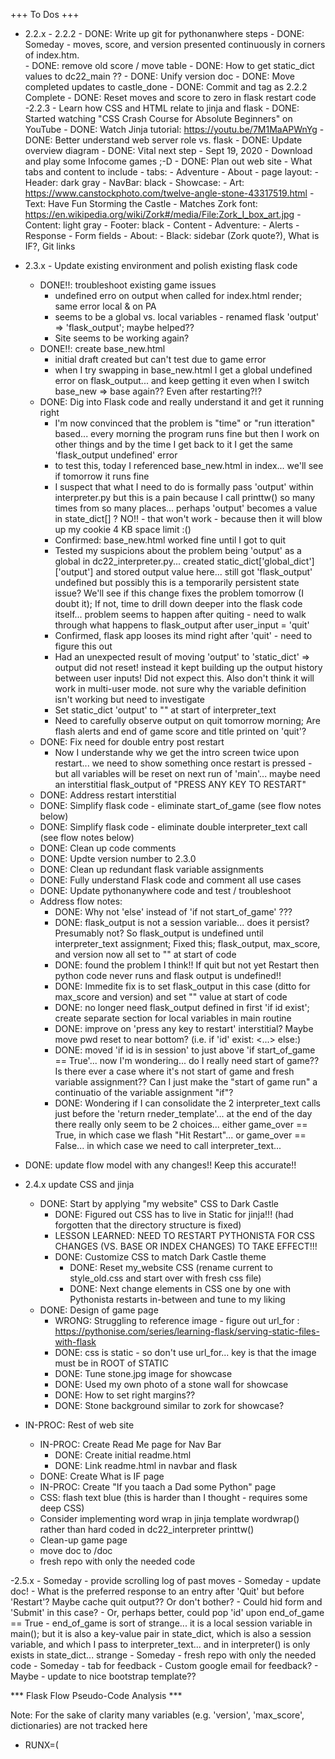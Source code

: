 +++ To Dos +++

- 2.2.x
		- 2.2.2
			- DONE: Write up git for pythonanwhere steps
			- DONE: Someday - moves, score, and version presented continuously in corners of index.htm.		
			- DONE: remove old score / move table
			- DONE: How to get static_dict values to dc22_main ??
			- DONE: Unify version doc
			- DONE: Move completed updates to castle_done
			- DONE: Commit and tag as 2.2.2 Complete
			- DONE: Reset moves and score to zero in flask restart code
		-2.2.3
			- Learn how CSS and HTML relate to jinja and flask
				- DONE: Started watching "CSS Crash Course for Absolute Beginners" on YouTube
				- DONE: Watch Jinja tutorial: https://youtu.be/7M1MaAPWnYg
				- DONE: Better understand web server role vs. flask
				- DONE: Update overview diagram
				- DONE: Vital next step - Sept 19, 2020 - Download and play some Infocome games ;-D 
				- DONE: Plan out web site - What tabs and content to include
					- tabs:
						- Adventure
						- About
					- page layout:
						- Header: dark gray
						- NavBar: black
						- Showcase:
							- Art: https://www.canstockphoto.com/twelve-angle-stone-43317519.html
							- Text: Have Fun Storming the Castle
							- Matches Zork font: https://en.wikipedia.org/wiki/Zork#/media/File:Zork_I_box_art.jpg
						- Content: light gray
						- Footer: black
					- Content
						- Adventure:
							- Alerts
							- Response
							- Form fields
						- About:
							- Black: sidebar (Zork quote?), What is IF?, Git links

- 2.3.x - Update existing environment and polish existing flask code
	- DONE!!: troubleshoot existing game issues
		- undefined erro on output when called for index.html render; same error local & on PA
		- seems to be a global vs. local variables - renamed flask 'output' => 'flask_output'; maybe helped??
		- Site seems to be working again? 
	- DONE!!: create base_new.html
		- initial draft created but can't test due to game error
		- when I try swapping in base_new.html I get a global undefined error on flask_output... and keep getting it even when I switch base_new => base again?? Even after restarting?!?
	- DONE: Dig into Flask code and really understand it and get it running right
		- I'm now convinced that the problem is "time" or "run itteration" based... every morning the program runs fine but then I work on other things and by the time I get back to it I get the same 'flask_output undefined' error
		- to test this, today I referenced base_new.html in index... we'll see if tomorrow it runs fine
		- I suspect that what I need to do is formally pass 'output' within interpreter.py but this is a pain because I call printtw() so many times from so many places... perhaps 'output' becomes a value in state_dict[] ? NO!! - that won't work - because then it will blow up my cookie 4 KB space limit :() 
		- Confirmed: base_new.html worked fine until I got to quit
		- Tested my suspicions about the problem being 'output' as a global in dc22_interpreter.py... created static_dict['global_dict']['output'] and stored output value here... still got 'flask_output' undefined but possibly this is a temporarily persistent state issue? We'll see if this change fixes the problem tomorrow (I doubt it); If not, time to drill down deeper into the flask code itself... problem seems to happen after quiting - need to walk through what happens to flask_output after user_input = 'quit' 
		- Confirmed, flask app looses its mind right after 'quit' - need to figure this out
		- Had an unexpected result of moving 'output' to 'static_dict' => output did not reset! instead it kept building up the output history between user inputs! Did not expect this. Also don't think it will work in multi-user mode. not sure why the variable definition isn't working but need to investigate
		- Set static_dict 'output' to "" at start of interpreter_text
		- Need to carefully observe output on quit tomorrow morning; Are flash alerts and end of game score and title printed on 'quit'?
	- DONE: Fix need for double entry post restart
		- Now I understande why we get the intro screen twice upon restart... we need to show something once restart is pressed - but all variables will be reset on next run of 'main'... maybe need an interstitial flask_output of "PRESS ANY KEY TO RESTART"
	- DONE: Address restart interstitial
	- DONE: Simplify flask code - eliminate start_of_game (see flow notes below)
	- DONE: Simplify flask code - eliminate double interpreter_text call (see flow notes below)
	- DONE: Clean up code comments
	- DONE: Updte version number to 2.3.0
	- DONE: Clean up redundant flask variable assignments
	- DONE: Fully understand Flask code and comment all use cases
	- DONE: Update pythonanywhere code and test / troubleshoot
	- Address flow notes:
		- DONE: Why not 'else' instead of 'if not start_of_game' ???
		- DONE: flask_output is not a session variable... does it persist? Presumably not? So flask_output is undefined until interpreter_text assignment; Fixed this; flask_output, max_score, and version now all set to "" at start of code
		- DONE: found the problem I think!! If quit but not yet Restart then python code never runs and flask output is undefined!!
		- DONE: Immedite fix is to set flask_output in this case (ditto for max_score and version) and set "" value at start of code
		- DONE: no longer need flask_output defined in first 'if id exist'; create separate section for local variables in main routine
		- DONE: improve on 'press any key to restart' interstitial? Maybe move pwd reset to near bottom? (i.e. if 'id' exist: <...> else:)
		- DONE: moved 'if id is in session' to just above 'if start_of_game == True'... now I'm wondering... do I really need start of game?? Is there ever a case where it's not start of game and fresh variable assignment?? Can I just make the "start of game run" a continuatio of the variable assignment "if"?
		- DONE: Wondering if I can consolidate the 2 interpreter_text calls just before the 'return rneder_template'... at the end of the day there really only seem to be 2 choices... either game_over == True, in which case we flash "Hit Restart"... or game_over == False... in which case we need to call interpreter_text...
- DONE: update flow model with any changes!! Keep this accurate!!

- 2.4.x update CSS and jinja
	- DONE: Start by applying "my website" CSS to Dark Castle
		- DONE: Figured out CSS has to live in Static for jinja!!! (had forgotten that the directory structure is fixed)
		- LESSON LEARNED: NEED TO RESTART PYTHONISTA FOR CSS CHANGES (VS. BASE OR INDEX CHANGES) TO TAKE EFFECT!!!
		- DONE: Customize CSS to match Dark Castle theme
			- DONE: Reset my_website CSS (rename current to style_old.css and start over with fresh css file)
			- DONE: Next change elements in CSS one by one with Pythonista restarts in-between and tune to my liking
	- DONE: Design of game page
		- WRONG: Struggling to reference image - figure out url_for : https://pythonise.com/series/learning-flask/serving-static-files-with-flask
		- DONE: css is static - so don't use url_for... key is that the image must be in ROOT of STATIC
		- DONE: Tune stone.jpg image for showcase
		- DONE: Used my own photo of a stone wall for showcase
		- DONE: How to set right margins??
		- DONE: Stone background similar to zork for showcase?		
- IN-PROC: Rest of web site
	- IN-PROC: Create Read Me page for Nav Bar
		- DONE: Create initial readme.html
		- DONE: Link readme.html in navbar and flask
	- DONE: Create What is IF page
	- IN-PROC: Create "If you taach a Dad some Python" page
	- CSS: flash text blue (this is harder than I thought - requires some deep CSS)
	- Consider implementing word wrap in jinja template wordwrap() rather than hard coded in dc22_interpreter printtw()
	- Clean-up game page
	- move doc to /doc
	- fresh repo with only the needed code
	 

-2.5.x
	- Someday - provide scrolling log of past moves	
	- Someday - update doc!
	- What is the preferred response to an entry after 'Quit' but before 'Restart'? Maybe cache quit output?? Or don't bother?
		- Could hid form and 'Submit' in this case?
		- Or, perhaps better, could pop 'id' upon end_of_game == True
	- end_of_game is sort of strange... it is a local session variable in main(); but it is also a key-value pair in state_dict, which is also a session variable, and which I pass to interpreter_text... and in interpreter() is only exists in state_dict... strange
	- Someday - fresh repo with only the needed code
	- Someday - tab for feedback
	- Custom google email for feedback?
	- Maybe - update to nice bootstrap template??


*** Flask Flow Pseudo-Code Analysis ***
 
Note: For the sake of clarity many variables (e.g. 'version', 'max_score', dictionaries) are not tracked here

- RUNX=(<template>) [<variable assignment>]
	- define local variables => flask_output="" # these values should never be used; guard against undefined errors
	- if 'id' in session:
		- if POST:
			- if 'Submit': => user_input="<value>"
			- if 'Restart': pop 'id'
	- if 'id' not in session:
		- define session dictionary variables
		- define session non-dictionary variables
		- flash("WELCOME")
- if end_of_game == end_of_game:
	- set local variables => flask_output="GAME OVER"
	- flash("PRESS REPLAY")
- else call interpreter_text(): => flask_output="<value>"
- return render_template [<variable assignment>]

- RUN1=(Start Game) [id=<undefined>, user_input=<undefined>, end_of_game=<undefined>, flask_output=<undefined>]
	- define local variables => flask_output=""
	- if 'id' in session: SKIP
	- if 'id' not in session:
		- define session dictionary variables
		- define session non-dictionary variables => id="active", user_input="start of game", end_of_game=False
		- flash("WELCOME")
- if end_of_game == end_of_game: SKIP
- else call interpreter_text(): => flask_output="<intro text>"
- return render_template [id='active', user_input="start of game", end_of_game=False, flask_output="<intro text>"]

- RUN2=(First Move = "south") [id='active', user_input="start of game", end_of_game=False, flask_output=undefined]
	- define local variables => flask_output=""
	- if 'id' in session:
		- if POST:
			- if 'Submit': => user_input="south"
			- if 'Restart': SKIP
	- if 'id' not in session: SKIP
- if end_of_game == end_of_game: SKIP
- else call interpreter_text(): => flask_output="<south text>"
- return render_template [id='active', user_input="south", end_of_game=False, flask_output="<south text>"]

- RUN3=(Quit) [id='active', user_input="south", end_of_game=False, flask_output=<undefined>]
	- define local variables => flask_output="" # these values should never be used; guard against undefined errors
	- if 'id' in session:
		- if POST:
			- if 'Submit': => user_input="quit"
			- if 'Restart': SKIP
	- if 'id' not in session: SKIP
- if end_of_game == end_of_game: SKIP
- else call interpreter_text(): => flask_output="<quit text>"
- return render_template [id='active', user_input="quit", end_of_game=True, flask_output="<quit text>"]

- RUN4=(attempt post-quit move) [id='active', user_input="quit", end_of_game=True, flask_output=<undefined>]
	- define local variables => flask_output="" # these values should never be used; guard against undefined errors
	- if 'id' in session:
		- if POST:
			- if 'Submit': => user_input="north"
			- if 'Restart': SKIP
	- if 'id' not in session: SKIP
- if end_of_game == end_of_game:
	- set local variables => flask_output="GAME OVER"
	- flash("PRESS REPLAY")
- else call interpreter_text(): SKIP
- return render_template [id='active', user_input="north", end_of_game=True, flask_output="GAME OVER"]

- RUN5=(Restart) [id='active', user_input="north", end_of_game=True, flask_output=<undefined>]
	- define local variables => flask_output="" # these values should never be used; guard against undefined errors
	- if 'id' in session:
		- if POST:
			- if 'Submit': SKIP
			- if 'Restart': pop 'id'
	- if 'id' not in session:
		- define session dictionary variables
		- define session non-dictionary variables => id="active", user_input="start of game", end_of_game=False
		- flash("WELCOME")
- if end_of_game == end_of_game: SKIP
- else call interpreter_text(): => flask_output="<intro text>"
- return render_template [id='active', user_input="start of game", end_of_game=False, flask_output="<intro text>"]


*** GIT CONSOLE NOTES ***
			
Git for pythonanywhere.com
1) New repo on pythonanywhere server
	A. Create new directory (e.g. dark_castle_2)
	B. git clone <repo> <directory>
	C. Go to pythonanywhere web tab
	D. Set 'source code' and 'working directory' and, in WSGI, update the config with the name of the flask script (e.g. dc22_main.py)
	E. click the button to 'Reload tsnellgrove.pythonanywhere.com'
2) Update repo on PythonAnywhere from GitHub Origin
	A. Update code in Pythonista
	B. Commit to Git and Push to GitHub origin via Working Copy commit
	C. Go to pyhonanywhere Bash consonle
	D. From within the repo directory: 'git pull https://github.com/tsnellgrove/dark_castle2' (replace 'dark_castle2' as needed)
	E. From the pythonanywhere.com web tab, click the button to 'Reload tsnellgrove.pythonanywhere.com'
3) Create new repo on GitHub
	A. Create repo and files in Working Copy
	B. Navigate to "folder" within pythonista (this can be a bit tweaky)
	C. Perform initial local commits in Working Copy
	D. Create repo with same name in GitHub
	E. Copy full repo url from GitHub (e.g. "https://github.com/tsnellgrove/css_cheat_sheet.git")
	F. In working copy, within repo, "Add remotes"; Accept "origin" default and use coppied GitHub repo url; Save
	G. working Copy repo Commits will now push to both local and origin git repos
	


*** Future Versions and Features ***

Some Day:
	- Investigate AWS implemenations
	- Future deployment options: Cloud web, instance, container, Lambda / serverless, mobile, text, echo

3.x Minor Edits:
	Joshua idea: give the player an option to be a boy (Burt) or a girl (Rose? Betty?); or maybe let them choose their own name
	make synthetic score_keys more consistent (e.g. always '-success'; 'gator-crown' => 'croc-crown-success')
	provide printtw() options for double spacing (add print() to inner for) and also change column width
	use .strip() on input
	Fix trigger so that it no longer sometimes returns a value and sometimes doesn't
	maybe put the throne attop a 'dias' (just to be more purple prose ;-D)
	add guiding error message for unseen verbs
	docstrings for all functions [?]
	map routines graphicaly; consider "flattening" function calls (?)
	normalize variable names (e.g. consistent _dict, _lst, _txt suffixes)
	Consider making state_dict['active_timers'] a list to allow for multiple simultaneous active timers

3.x General
	add 'close' 
	add 'lock'
	consider adding 'put' for containers
	consider implementing 'give' for creatures
	implement 'stow' for backpack
	implement container capacity limits
	consider normalizing pre - and post checks for verbs (??)
		- create a "generalized" verb block with trigger & score for every verb
	'wear' implementation has similar limitations to containers... no limits on how many similar items can be worn
	Create a "repeat" command that lets you put the same text on the command line but then lets you edit it (like 'g' in Zork)

3.x Make silver_sword puzzle more beginner-friendly... consider making stale_biscuts supply 'bottomless'
	Note from Burt's Mom telling him to whistle for more biscuts
	Perhaps have Baker weinner dog Schnitzel come woofing along with more biscuts from entrance... 
	need a state_dict variable to track total world biscut population
	would give time for Baker history and great, great grandmother McVities 
	Never forget Burty... you may not be biscuts and weiner dogs.. but you're from biscuts and weiner dogs.. never forget where ya from
	Maybe somehow also fit in tale of Goblin?? (Bright Castle caretakeer, 'a real goblin of a man.. and that was back in the good days')
	Could use as hedgehog run-away reset as well?

3.x Create a Save routine... what is needed to caputure state?
	Create save_dict with same entries as state_dict, score_dict, and room_dict and any other variable dictionaries
	Save => write state_dict to save_dict
	Restore => write save_dict to state_dict
	Above will work within session but will need to write to file to survive between sessions
	Will need to run description_update() based on state_dict[hedgehog_state] 

3.x Associate Epilogs with Each end game score
	Functionality
		Associate endings with accomplishments from score_dict 
		Provide ending text for accomplishments and whether Burt lived to wander back to the pub or died
	Implementation
		Create epilog_dict to hold text
		Add logic to end() to call and print correct epilog for accomplishment values from epilog_dict


4.x Object Oriented Ideas:
	Classes
	Text Adventure Link: https://inventwithpython.com/blog/2014/12/11/making-a-text-adventure-game-with-the-cmd-and textwrap-python-modules/
	Link score increases to item, room, and door objects
	embed smarts / behavior into switches; create a generic switch model
	idea: embed paths into rooms
	idea: need a more elegant way to handle 'untakable' path (e.g. e, w, s @ entrance) descriptions 
	idea: brief vs. verbose modes
	create "availability" categories - (i.e. viewable, interactable, hand) [??]
	verbs to functions with switcher?? (too much variable passing?)
	concept of the container being _in_ the room - currently contents basically just dumped to room

5.x Additional rooms
	Have portait of Willie revealed in throne room and give player mouse hole and time travel quest
	5th room
		mouse hole - to exercise existing capabilities (e.g. "food" that can be eaten)
		copper key opens cabinet which holds potion
		find a use for 'close' verb; maybe potion refill
		possibly create 'return' verb to put things back (or maybe 'swap')
		potion shrinks for set turn count (can only drink twice); toes tingle just before you expand
		enter mouse hole
		maybe fight mouse?
		silver key in mouse trap; need to swap with copper key
		find a use for close command?
		would be fun to use every verb ;-D
		maybe a guard mouse that only lets you past if you're wearing the hedgehog_broach
		Indiana Jones reference for mouse trap and ball chasing you out ;-D
		make hedgehog_broach wearable
		link puzzle to total number of moves? Or to score?
		repeat option like 'again' / 'g' in Zork (JE request)
	Possibly add a room 6 with time travel??
		find a use for the word "griffonage" (illegible handwriting)
		Opportunity to include princess in game - perhaps have Willie give her the hedgehog_broach to time travel
		Depict future (opportunity but challenges) by painting to portrait
		Also get key from time travel - put in container and then refind 100 years later
		loose brick in dark_alcove - "appears not to have been disturbed for 100 years"
		guard with key_detector in main hall
		trade keys with princess? give her the hedgehog broach? maybe during dance in throne room
		dungeon down stairs from throne room
		in throne room 3 paintings of past and 1 blank space for future
		key to open dungeon?
		keys same colors as ready player 1

5.x Future Ideas:
	fun idea - small creature - like a mouse - as an item
	more directions
	landscape / path changes
	create 'win' test routine with checksum



